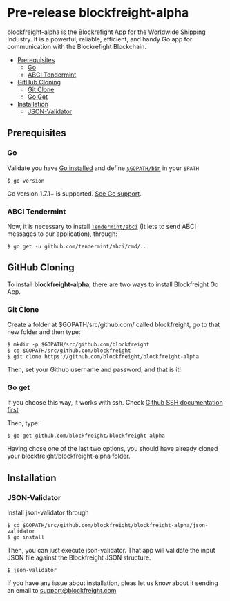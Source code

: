 # Pre-release blockfreight-alpha

blockfreight-alpha is the Blockrefight App for the Worldwide Shipping Industry. It is a powerful, reliable, efficient, and handy Go app for communication with the Blockrefight Blockchain.

- [Prerequisites](##prerequsites)
    - [Go](###Go)
    - [ABCI Tendermint](###ABCI)
- [GitHub Cloning](##GitHub)
    - [Git Clone](###Git)
    - [Go Get](###Go)
- [Installation](##installation)
    - [JSON-Validator](###JSON-Validator)

## Prerequisites

### Go

Validate you have [Go installed](https://golang.org/doc/install) and define [`$GOPATH/bin`](https://github.com/tendermint/tendermint/wiki/Setting-GOPATH) in your `$PATH`

```
$ go version
```
Go version 1.7.1+ is supported. [See Go support](http://golang.org/doc/install.html).

### ABCI Tendermint
Now, it is necessary to install [`Tendermint/abci`](https://tendermint.com/intro/getting-started/first-abci) (It lets to send ABCI messages to our application), through:
```
$ go get -u github.com/tendermint/abci/cmd/...
```

## GitHub Cloning
To install **blockfreight-alpha**, there are two ways to install Blockfreight Go App.

### Git Clone

Create a folder at $GOPATH/src/github.com/ called blockfreight, go to that new folder and then type:
```
$ mkdir -p $GOPATH/src/github.com/blockfreight
$ cd $GOPATH/src/github.com/blockfreight
$ git clone https://github.com/blockfreight/blockfreight-alpha
```
Then, set your Github username and password, and that is it!

### Go get
If you choose this way, it works with ssh. Check [Github SSH documentation first](https://help.github.com/articles/connecting-to-github-with-ssh/)

Then, type:
```
$ go get github.com/blockfreight/blockfreight-alpha
```

Having chose one of the last two options, you should have already cloned your blockfreight/blockfreight-alpha folder.

## Installation

### JSON-Validator
Install json-validator through
```
$ cd $GOPATH/src/github.com/blockfreight/blockfreight-alpha/json-validator
$ go install
```

Then, you can just execute json-validator. That app will validate the input JSON file against the Blockfreight JSON structure.
```
$ json-validator
```

If you have any issue about installation, pleas let us know about it sending an email to [support@blockfreight.com](mailto:support@blockfreight.com)